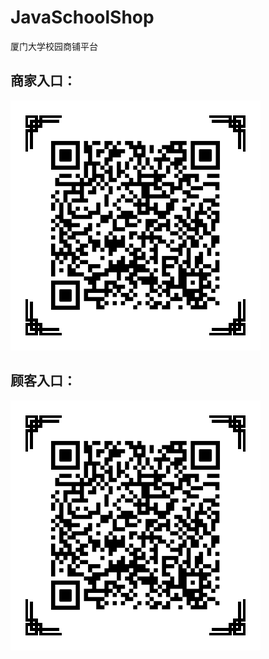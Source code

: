 # JavaSchoolShop
厦门大学校园商铺平台

## 商家入口：
![image](https://github.com/chsy1996/JavaSchoolShop/blob/main/images/%E5%8E%A6%E9%97%A8%E5%A4%A7%E5%AD%A6%E6%A0%A1%E5%9B%AD%E5%95%86%E9%93%BA%E5%BA%97%E5%AE%B6%E5%85%A5%E5%8F%A3.png)

## 顾客入口：
![image](https://github.com/chsy1996/JavaSchoolShop/blob/main/images/%E5%8E%A6%E9%97%A8%E5%A4%A7%E5%AD%A6%E6%A0%A1%E5%9B%AD%E5%95%86%E9%93%BA%E5%BA%97%E5%AE%B6%E5%85%A5%E5%8F%A3.png)
